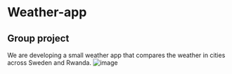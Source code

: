 # Weather-app
## Group project

We are developing a small weather app that compares the weather in cities across Sweden and Rwanda. ![image](https://github.com/user-attachments/assets/1623e3b9-4109-4e9e-a541-e69bdf7b4f08)
